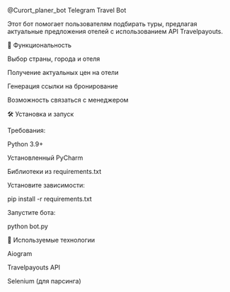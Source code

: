 @Curort_planer_bot
Telegram Travel Bot

Этот бот помогает пользователям подбирать туры, предлагая актуальные предложения отелей с использованием API Travelpayouts.

🚀 Функциональность

Выбор страны, города и отеля

Получение актуальных цен на отели

Генерация ссылки на бронирование

Возможность связаться с менеджером

🛠️ Установка и запуск

Требования:

Python 3.9+

Установленный PyCharm

Библиотеки из requirements.txt

Установите зависимости:

pip install -r requirements.txt

Запустите бота:

python bot.py

📌 Используемые технологии

Aiogram

Travelpayouts API

Selenium (для парсинга)

